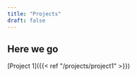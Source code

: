 ```yaml
---
title: "Projects"
draft: false
---
```


## Here we go
[Project 1]({{< ref "/projects/project1" >}}) 